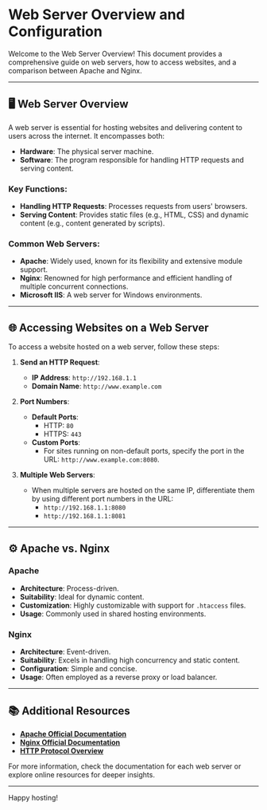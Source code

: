 # Web Server Overview and Configuration

Welcome to the Web Server Overview! This document provides a comprehensive guide on web servers, how to access websites, and a comparison between Apache and Nginx.

---

## 🖥️ Web Server Overview

A web server is essential for hosting websites and delivering content to users across the internet. It encompasses both:

- **Hardware**: The physical server machine.
- **Software**: The program responsible for handling HTTP requests and serving content.

### Key Functions:
- **Handling HTTP Requests**: Processes requests from users' browsers.
- **Serving Content**: Provides static files (e.g., HTML, CSS) and dynamic content (e.g., content generated by scripts).

### Common Web Servers:
- **Apache**: Widely used, known for its flexibility and extensive module support.
- **Nginx**: Renowned for high performance and efficient handling of multiple concurrent connections.
- **Microsoft IIS**: A web server for Windows environments.

---

## 🌐 Accessing Websites on a Web Server

To access a website hosted on a web server, follow these steps:

1. **Send an HTTP Request**:
   - **IP Address**: `http://192.168.1.1`
   - **Domain Name**: `http://www.example.com`

2. **Port Numbers**:
   - **Default Ports**:
     - HTTP: `80`
     - HTTPS: `443`
   - **Custom Ports**:
     - For sites running on non-default ports, specify the port in the URL: `http://www.example.com:8080`.

3. **Multiple Web Servers**:
   - When multiple servers are hosted on the same IP, differentiate them by using different port numbers in the URL:
     - `http://192.168.1.1:8080`
     - `http://192.168.1.1:8081`

---

## ⚙️ Apache vs. Nginx

### **Apache**
- **Architecture**: Process-driven.
- **Suitability**: Ideal for dynamic content.
- **Customization**: Highly customizable with support for `.htaccess` files.
- **Usage**: Commonly used in shared hosting environments.

### **Nginx**
- **Architecture**: Event-driven.
- **Suitability**: Excels in handling high concurrency and static content.
- **Configuration**: Simple and concise.
- **Usage**: Often employed as a reverse proxy or load balancer.

---

## 📚 Additional Resources

- **[Apache Official Documentation](https://httpd.apache.org/docs/)**
- **[Nginx Official Documentation](https://nginx.org/en/docs/)**
- **[HTTP Protocol Overview](https://developer.mozilla.org/en-US/docs/Web/HTTP/Overview)**

For more information, check the documentation for each web server or explore online resources for deeper insights.

---

Happy hosting!

